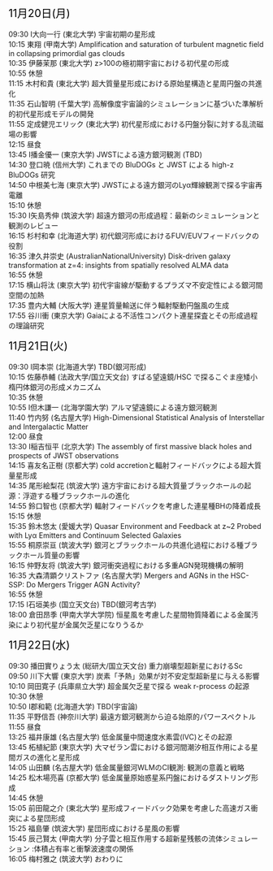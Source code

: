 <span style="font-size: 150%; color: black;">11月20日(月)</span><br><br>
09:30 I大向一行 (東北大学)  宇宙初期の星形成 <br>
10:15 東翔 (甲南大学)  Amplification and saturation of turbulent magnetic field in collapsing primordial gas clouds <br>
10:35 伊藤茉那 (東北大学)  z>100の極初期宇宙における初代星の形成 <br>
10:55 休憩<br>
11:15 木村和貴 (東北大学)  超大質量星形成における原始星構造と星周円盤の共進化 <br>
11:35 石山智明 (千葉大学)  高解像度宇宙論的シミュレーションに基づいた準解析的初代星形成モデルの開発 <br>
11:55 定成健児エリック (東北大学)  初代星形成における円盤分裂に対する乱流磁場の影響 <br>
12:15 昼食<br>
13:45 I播金優一 (東京大学)  JWSTによる遠方銀河観測 (TBD) <br>
14:30 登口暁 (信州大学)  これまでの BluDOGs と JWST による high-z BluDOGs 研究 <br>
14:50 中根美七海 (東京大学)  JWSTによる遠方銀河のLyα輝線観測で探る宇宙再電離 <br>
15:10 休憩<br>
15:30 I矢島秀伸 (筑波大学)  超遠方銀河の形成過程：最新のシミュレーションと観測のレビュー <br>
16:15 杉村和幸 (北海道大学)  初代銀河形成におけるFUV/EUVフィードバックの役割 <br>
16:35 津久井崇史 (AustralianNationalUniversity)  Disk-driven galaxy transformation at z=4: insights from spatially resolved ALMA data <br>
16:55 休憩<br>
17:15 横山将汰 (東京大学)  初代宇宙線が駆動するプラズマ不安定性による銀河間空間の加熱 <br>
17:35 豊内大輔 (大阪大学)  連星質量輸送に伴う輻射駆動円盤風の生成 <br>
17:55 谷川衝 (東京大学)  Gaiaによる不活性コンパクト連星探査とその形成過程の理論研究 <br>


<span style="font-size: 150%; color: black;">11月21日(火)</span><br><br>
09:30 I岡本崇 (北海道大学)  TBD(銀河形成) <br>
10:15 佐藤恭輔 (法政大学/国立天文台)  すばる望遠鏡/HSC で探るこぐま座矮小楕円体銀河の形成メカニズム <br>
10:35 休憩<br>
10:55 I但木謙一 (北海学園大学)  アルマ望遠鏡による遠方銀河観測 <br>
11:40 竹内努 (名古屋大学)  High-Dimensional Statistical Analysis of Interstellar and Intergalactic Matter <br>
12:00 昼食<br>
13:30 I稲吉恒平 (北京大学)  The assembly of first massive black holes and prospects of JWST observations <br>
14:15 喜友名正樹 (京都大学)  cold accretionと輻射フィードバックによる超大質量星形成 <br>
14:35 尾形絵梨花 (筑波大学)  遠方宇宙における超大質量ブラックホールの起源：浮遊する種ブラックホールの進化 <br>
14:55 鈴口智也 (京都大学)  輻射フィードバックを考慮した連星種BHの降着成長 <br>
15:15 休憩<br>
15:35 鈴木悠太 (愛媛大学)  Quasar Environment and Feedback at z~2 Probed with Lyα Emitters and Continuum Selected Galaxies <br>
15:55 桐原崇亘 (筑波大学)  銀河とブラックホールの共進化過程における種ブラックホール質量の影響 <br>
16:15 仲野友将 (筑波大学)  銀河衝突過程における多重AGN発現機構の解明 <br>
16:35 大森清顕クリストファ (名古屋大学)  Mergers and AGNs in the HSC-SSP: Do Mergers Trigger AGN Activity? <br>
16:55 休憩<br>
17:15 I石垣美歩 (国立天文台)  TBD(銀河考古学) <br>
18:00 倉田昂季 (甲南大学大学院)  恒星風を考慮した星間物質降着による金属汚染により初代星が金属欠乏星になりうるか <br>


<span style="font-size: 150%; color: black;">11月22日(水)</span><br><br>
09:30 播田實りょう太 (総研大/国立天文台) 重力崩壊型超新星におけるSc <br>
09:50 川下大響 (東京大学)  炭素「予熱」効果が対不安定型超新星に与える影響 <br>
10:10 岡田寛子 (兵庫県立大学)  超金属欠乏星で探る weak r-process の起源 <br>
10:30 休憩<br>
10:50 I郡和範 (北海道大学)  TBD(宇宙論) <br>
11:35 平野信吾 (神奈川大学)  最遠方銀河観測から迫る始原的パワースペクトル <br>
11:55 昼食<br>
13:25 福井康雄 (名古屋大学)  低金属量中間速度水素雲(IVC)とその起源 <br>
13:45 柘植紀節 (東京大学)  大マゼラン雲における銀河間潮汐相互作用による星間ガスの進化と星形成 <br>
14:05 山田麟 (名古屋大学)  低金属量銀河WLMのCI観測: 観測の意義と戦略 <br>
14:25 松木場亮喜 (京都大学)  低金属量原始惑星系円盤におけるダストリング形成 <br>
14:45 休憩<br>
15:05 前田龍之介 (東北大学)  星形成フィードバック効果を考慮した高速ガス衝突による星団形成 <br>
15:25 福島肇 (筑波大学)  星団形成における星風の影響 <br>
15:45 辰己賢太 (甲南大学)  分子雲と相互作用する超新星残骸の流体シミュレーション :体積占有率と衝撃波速度の関係 <br>
16:05 梅村雅之 (筑波大学)  おわりに <br>
